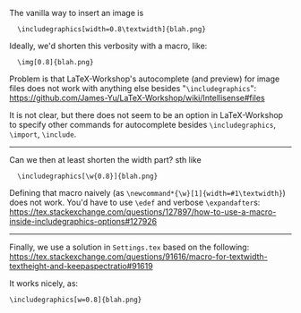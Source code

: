 The vanilla way to insert an image is

      \includegraphics[width=0.8\textwidth]{blah.png}

Ideally, we'd shorten this verbosity with a macro, like:

      \img[0.8]{blah.png}

Problem is that LaTeX-Workshop's autocomplete (and preview) for image files
does not work with anything else besides "`\includegraphics`":
https://github.com/James-Yu/LaTeX-Workshop/wiki/Intellisense#files

It is not clear, but there does not seem to be an option in LaTeX-Workshop to specify other commands for autocomplete besides `\includegraphics`, `\import`, `\include`.

---

Can we then at least shorten the width part?
sth like

      \includegraphics[\w{0.8}]{blah.png}

Defining that macro naively (as `\newcommand*{\w}[1]{width=#1\textwidth}`)
does not work. You'd have to use `\edef` and verbose `\expandafter`s:
https://tex.stackexchange.com/questions/127897/how-to-use-a-macro-inside-includegraphics-options#127926

---

Finally, we use a solution in `Settings.tex` based on the following:
https://tex.stackexchange.com/questions/91616/macro-for-textwidth-textheight-and-keepaspectratio#91619

It works nicely, as:

    \includegraphics[w=0.8]{blah.png}

